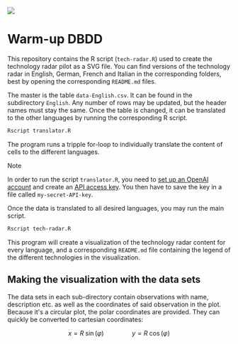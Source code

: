 ![](terminal.gif)

# Warm-up DBDD

This repository contains the R script (`tech-radar.R`) used to create the technology radar pilot as a SVG file. You can find versions of the technology radar in English, German, French and Italian in the corresponding folders, best by opening the corresponding `README.md` files.

The master is the table `data-English.csv`. It can be found in the subdirectory `English`. Any number of rows may be updated, but the header names must stay the same. Once the table is changed, it can be translated to the other languages by running the corresponding R script.

```bash
Rscript translator.R
```

The program runs a tripple for-loop to individually translate the content of cells to the different languages.

> [!NOTE]  
> In order to run the script `translator.R`, you need to [set up an OpenAI account](https://openai.com/product) and create an [API access key](https://platform.openai.com/). You then have to save the key in a file called `my-secret-API-key`.

Once the data is translated to all desired languages, you may run the main script.

```bash
Rscript tech-radar.R
```

This program will create a visualization of the technology radar content for every language, and a corresponding `README.md` file containing the legend of the different technologies in the visualization.

## Making the visualization with the data sets

The data sets in each sub-directory contain observations with name, description etc. as well as the coordinates of said observation in the plot. Because it's a circular plot, the polar coordinates are provided. They can quickly be converted to cartesian coordinates:

```math
x = R \; \sin(\varphi) \qquad \qquad y = R \; \cos(\varphi)
```

